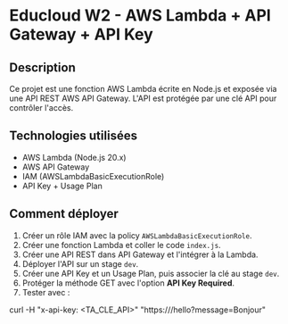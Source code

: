 # Educloud W2 - AWS Lambda + API Gateway + API Key

## Description
Ce projet est une fonction AWS Lambda écrite en Node.js et exposée via une API REST AWS API Gateway.
L'API est protégée par une clé API pour contrôler l'accès.

## Technologies utilisées
- AWS Lambda (Node.js 20.x)
- AWS API Gateway
- IAM (AWSLambdaBasicExecutionRole)
- API Key + Usage Plan

## Comment déployer
1. Créer un rôle IAM avec la policy `AWSLambdaBasicExecutionRole`.
2. Créer une fonction Lambda et coller le code `index.js`.
3. Créer une API REST dans API Gateway et l'intégrer à la Lambda.
4. Déployer l'API sur un stage `dev`.
5. Créer une API Key et un Usage Plan, puis associer la clé au stage `dev`.
6. Protéger la méthode GET avec l'option **API Key Required**.
7. Tester avec :

curl -H "x-api-key: <TA_CLE_API>" "https://<invoke-url>/hello?message=Bonjour"
